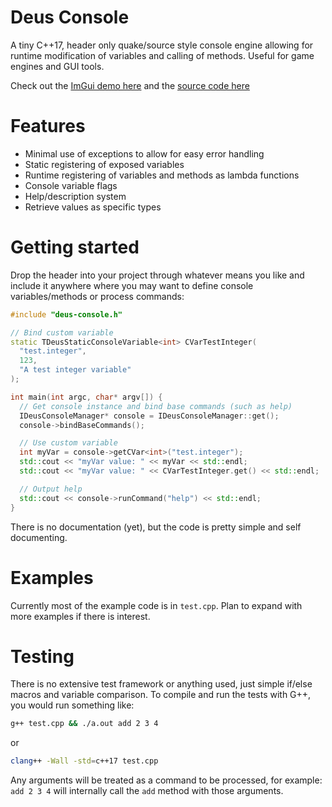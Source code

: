 # Deus Console

A tiny C++17, header only quake/source style console engine allowing for runtime modification of variables and calling of methods. Useful for game engines and GUI tools.

Check out the [ImGui demo here](https://samhellawell.github.io/deusconsole/) and the [source code here](./example)

# Features

- Minimal use of exceptions to allow for easy error handling
- Static registering of exposed variables
- Runtime registering of variables and methods as lambda functions
- Console variable flags
- Help/description system
- Retrieve values as specific types

# Getting started

Drop the header into your project through whatever means you like and include it anywhere where you may want to define console variables/methods or process commands:
```c++
#include "deus-console.h"

// Bind custom variable
static TDeusStaticConsoleVariable<int> CVarTestInteger(
  "test.integer",
  123,
  "A test integer variable"
);

int main(int argc, char* argv[]) {
  // Get console instance and bind base commands (such as help)
  IDeusConsoleManager* console = IDeusConsoleManager::get();
  console->bindBaseCommands();

  // Use custom variable
  int myVar = console->getCVar<int>("test.integer");
  std::cout << "myVar value: " << myVar << std::endl;
  std::cout << "myVar value: " << CVarTestInteger.get() << std::endl;

  // Output help
  std::cout << console->runCommand("help") << std::endl;
}
```

There is no documentation (yet), but the code is pretty simple and self documenting.

# Examples

Currently most of the example code is in `test.cpp`. Plan to expand with more examples if there is interest.

# Testing

There is no extensive test framework or anything used, just simple if/else macros and variable comparison. To compile and run the tests with G++, you would run something like:

```bash
g++ test.cpp && ./a.out add 2 3 4
```

or

```bash
clang++ -Wall -std=c++17 test.cpp
```

Any arguments will be treated as a command to be processed, for example: `add 2 3 4` will internally call the `add` method with those arguments.
